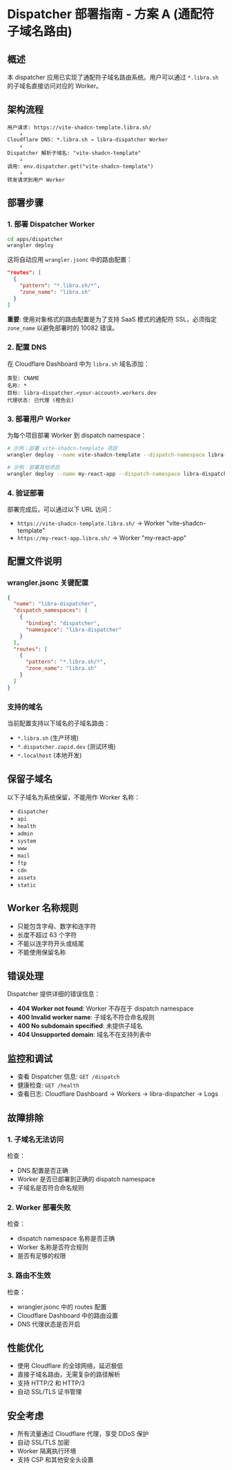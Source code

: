 # Dispatcher 部署指南 - 方案 A (通配符子域名路由)

## 概述

本 dispatcher 应用已实现了通配符子域名路由系统。用户可以通过 `*.libra.sh` 的子域名直接访问对应的 Worker。

## 架构流程

```
用户请求: https://vite-shadcn-template.libra.sh/
    ↓
Cloudflare DNS: *.libra.sh → libra-dispatcher Worker
    ↓
Dispatcher 解析子域名: "vite-shadcn-template"
    ↓
调用: env.dispatcher.get("vite-shadcn-template")
    ↓
转发请求到用户 Worker
```

## 部署步骤

### 1. 部署 Dispatcher Worker

```bash
cd apps/dispatcher
wrangler deploy
```

这将自动应用 `wrangler.jsonc` 中的路由配置：
```json
"routes": [
  {
    "pattern": "*.libra.sh/*",
    "zone_name": "libra.sh"
  }
]
```

**重要**: 使用对象格式的路由配置是为了支持 SaaS 模式的通配符 SSL，必须指定 `zone_name` 以避免部署时的 10082 错误。

### 2. 配置 DNS

在 Cloudflare Dashboard 中为 `libra.sh` 域名添加：

```
类型: CNAME
名称: *
目标: libra-dispatcher.<your-account>.workers.dev
代理状态: 已代理 (橙色云)
```

### 3. 部署用户 Worker

为每个项目部署 Worker 到 dispatch namespace：

```bash
# 示例：部署 vite-shadcn-template 项目
wrangler deploy --name vite-shadcn-template --dispatch-namespace libra-dispatcher

# 示例：部署其他项目
wrangler deploy --name my-react-app --dispatch-namespace libra-dispatcher
```

### 4. 验证部署

部署完成后，可以通过以下 URL 访问：

- `https://vite-shadcn-template.libra.sh/` → Worker "vite-shadcn-template"
- `https://my-react-app.libra.sh/` → Worker "my-react-app"

## 配置文件说明

### wrangler.jsonc 关键配置

```json
{
  "name": "libra-dispatcher",
  "dispatch_namespaces": [
    {
      "binding": "dispatcher",
      "namespace": "libra-dispatcher"
    }
  ],
  "routes": [
    {
      "pattern": "*.libra.sh/*",
      "zone_name": "libra.sh"
    }
  ]
}
```

### 支持的域名

当前配置支持以下域名的子域名路由：
- `*.libra.sh` (生产环境)
- `*.dispatcher.zapid.dev` (测试环境)
- `*.localhost` (本地开发)

## 保留子域名

以下子域名为系统保留，不能用作 Worker 名称：
- `dispatcher`
- `api`
- `health`
- `admin`
- `system`
- `www`
- `mail`
- `ftp`
- `cdn`
- `assets`
- `static`

## Worker 名称规则

- 只能包含字母、数字和连字符
- 长度不超过 63 个字符
- 不能以连字符开头或结尾
- 不能使用保留名称

## 错误处理

Dispatcher 提供详细的错误信息：

- **404 Worker not found**: Worker 不存在于 dispatch namespace
- **400 Invalid worker name**: 子域名不符合命名规则
- **400 No subdomain specified**: 未提供子域名
- **404 Unsupported domain**: 域名不在支持列表中

## 监控和调试

- 查看 Dispatcher 信息: `GET /dispatch`
- 健康检查: `GET /health`
- 查看日志: Cloudflare Dashboard → Workers → libra-dispatcher → Logs

## 故障排除

### 1. 子域名无法访问

检查：
- DNS 配置是否正确
- Worker 是否已部署到正确的 dispatch namespace
- 子域名是否符合命名规则

### 2. Worker 部署失败

检查：
- dispatch namespace 名称是否正确
- Worker 名称是否符合规则
- 是否有足够的权限

### 3. 路由不生效

检查：
- wrangler.jsonc 中的 routes 配置
- Cloudflare Dashboard 中的路由设置
- DNS 代理状态是否开启

## 性能优化

- 使用 Cloudflare 的全球网络，延迟极低
- 直接子域名路由，无需复杂的路径解析
- 支持 HTTP/2 和 HTTP/3
- 自动 SSL/TLS 证书管理

## 安全考虑

- 所有流量通过 Cloudflare 代理，享受 DDoS 保护
- 自动 SSL/TLS 加密
- Worker 隔离执行环境
- 支持 CSP 和其他安全头设置
